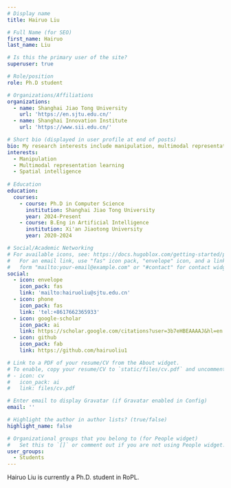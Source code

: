 ```yaml
---
# Display name
title: Hairuo Liu

# Full Name (for SEO)
first_name: Hairuo
last_name: Liu

# Is this the primary user of the site?
superuser: true

# Role/position
role: Ph.D student

# Organizations/Affiliations
organizations:
  - name: Shanghai Jiao Tong University
    url: 'https://en.sjtu.edu.cn/'
  - name: Shanghai Innovation Institute
    url: 'https://www.sii.edu.cn/'

# Short bio (displayed in user profile at end of posts)
bio: My research interests include manipulation, multimodal representation learning, and spatial intelligence.
interests:
  - Manipulation
  - Multimodal representation learning
  - Spatial intelligence
  
# Education
education:
  courses:
    - course: Ph.D in Computer Science
      institution: Shanghai Jiao Tong University
      year: 2024-Present
    - course: B.Eng in Artificial Intelligence
      institution: Xi'an Jiaotong University
      year: 2020-2024

# Social/Academic Networking
# For available icons, see: https://docs.hugoblox.com/getting-started/page-builder/#icons
#   For an email link, use "fas" icon pack, "envelope" icon, and a link in the
#   form "mailto:your-email@example.com" or "#contact" for contact widget.
social:
  - icon: envelope
    icon_pack: fas
    link: 'mailto:hairuoliu@sjtu.edu.cn'
  - icon: phone
    icon_pack: fas
    link: 'tel:+8617662365933'
  - icon: google-scholar
    icon_pack: ai
    link: https://scholar.google.com/citations?user=3b7eHBEAAAAJ&hl=en
  - icon: github
    icon_pack: fab
    link: https://github.com/hairuoliu1

# Link to a PDF of your resume/CV from the About widget.
# To enable, copy your resume/CV to `static/files/cv.pdf` and uncomment the lines below.
# - icon: cv
#   icon_pack: ai
#   link: files/cv.pdf

# Enter email to display Gravatar (if Gravatar enabled in Config)
email: ''

# Highlight the author in author lists? (true/false)
highlight_name: false

# Organizational groups that you belong to (for People widget)
#   Set this to `[]` or comment out if you are not using People widget.
user_groups:
  - Students
---
```


Hairuo Liu is currently a Ph.D. student in RoPL.
